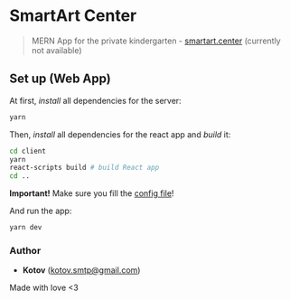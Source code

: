 # SmartArt Center

> MERN App for the private kindergarten - [smartart.center](https://smartart.center) (currently not available)

## Set up (Web App)

At first, _install_ all dependencies for the server:

```bash
yarn
```

Then, _install_ all dependencies for the react app and _build_ it:

```bash
cd client
yarn
react-scripts build # build React app
cd ..
```

**Important!** Make sure you fill the [config file](config/default.json)!

And run the app:

```bash
yarn dev
```

### Author

- **Kotov** (kotov.smtp@gmail.com)

Made with love <3
